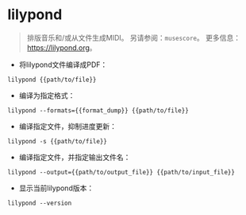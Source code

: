 # lilypond

> 排版音乐和/或从文件生成MIDI。
> 另请参阅：`musescore`。
> 更多信息：<https://lilypond.org>。

- 将lilypond文件编译成PDF：

`lilypond {{path/to/file}}`

- 编译为指定格式：

`lilypond --formats={{format_dump}} {{path/to/file}}`

- 编译指定文件，抑制进度更新：

`lilypond -s {{path/to/file}}`

- 编译指定文件，并指定输出文件名：

`lilypond --output={{path/to/output_file}} {{path/to/input_file}}`

- 显示当前lilypond版本：

`lilypond --version`